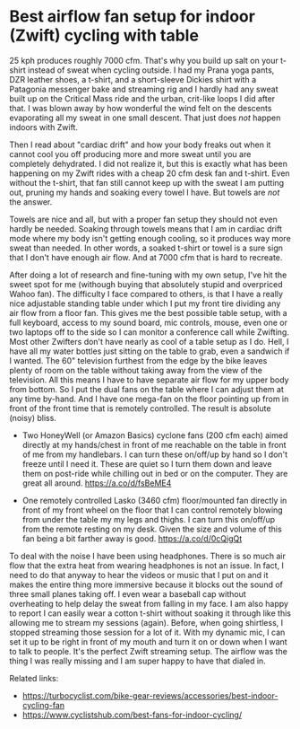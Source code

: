 # Best airflow fan setup for indoor (Zwift) cycling with table

25 kph produces roughly 7000 cfm. That's why you build up salt on your t-shirt instead of sweat when cycling outside. I had my Prana yoga pants, DZR leather shoes, a t-shirt, and a short-sleeve Dickies shirt with a Patagonia messenger bake and streaming rig and I hardly had any sweat built up on the Critical Mass ride and the urban, crit-like loops I did after that. I was blown away by how wonderful the wind felt on the descents evaporating all my sweat in one small descent. That just does *not* happen indoors with Zwift.

Then I read about "cardiac drift" and how your body freaks out when it cannot cool you off producing more and more sweat until you are completely dehydrated. I did not realize it, but this is exactly what has been happening on my Zwift rides with a cheap 20 cfm desk fan and t-shirt. Even without the t-shirt, that fan still cannot keep up with the sweat I am putting out, pruning my hands and soaking every towel I have. But towels are *not* the answer.

Towels are nice and all, but with a proper fan setup they should not even hardly be needed. Soaking through towels means that I am in cardiac drift mode where my body isn't getting enough cooling, so it produces way more sweat than needed. In other words, a soaked t-shirt or towel is a sure sign that I don't have enough air flow. And at 7000 cfm that is hard to recreate.

After doing a lot of research and fine-tuning with my own setup, I've hit the sweet spot for me (withough buying that absolutely stupid and overpriced Wahoo fan). The difficulty I face compared to others, is that I have a really nice adjustable standing table under which I put my front tire dividing any air flow from a floor fan. This gives me the best possible table setup, with a full keyboard, access to my sound board, mic controls, mouse, even one or two laptops off to the side so I can monitor a conference call while Zwifting. Most other Zwifters don't have nearly as cool of a table setup as I do. Hell, I have all my water bottles just sitting on the table to grab, even a sandwich if I wanted. The 60" television furthest from the edge by the bike leaves plenty of room on the table without taking away from the view of the television. All this means I have to have separate air flow for my upper body from bottom. So I put the dual fans on the table where I can adjust them at any time by-hand. And I have one mega-fan on the floor pointing up from in front of the front time that is remotely controlled. The result is absolute (noisy) bliss. 

* Two HoneyWell (or Amazon Basics) cyclone fans (200 cfm each) aimed directly at my hands/chest in front of me reachable on the table in front of me from my handlebars. I can turn these on/off/up by hand so I don't freeze until I need it. These are quiet so I turn them down and leave them on post-ride while chilling out in bed or on the computer. They are great all around. <https://a.co/d/fsBeME4>

* One remotely controlled Lasko (3460 cfm) floor/mounted fan directly in front of my front wheel on the floor that I can control remotely blowing from under the table my my legs and thighs.  I can turn this on/off/up from the remote resting on my desk. Given the size and volume of this fan being a bit farther away is good. <https://a.co/d/0cQigQt>

To deal with the noise I have been using headphones. There is so much air flow that the extra heat from wearing headphones is not an issue. In fact, I need to do that anyway to hear the videos or music that I put on and it makes the entire thing more immersive because it blocks out the sound of three small planes taking off. I even wear a baseball cap without overheating to help delay the sweat from falling in my face. I am also happy to report I can easily wear a cotton t-shirt without soaking it through like this allowing me to stream my sessions (again). Before, when going shirtless, I stopped streaming those session for a lot of it. With my dynamic mic, I can set it up to be right in front of my mouth and turn it on or down when I want to talk to people. It's the perfect Zwift streaming setup. The airflow was the thing I was really missing and I am super happy to have that dialed in.

Related links:

* <https://turbocyclist.com/bike-gear-reviews/accessories/best-indoor-cycling-fan>
* <https://www.cyclistshub.com/best-fans-for-indoor-cycling/> 
